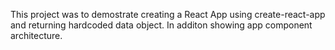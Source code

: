 This project was to demostrate creating a React App using create-react-app and returning hardcoded data object.  In additon showing app component architecture.